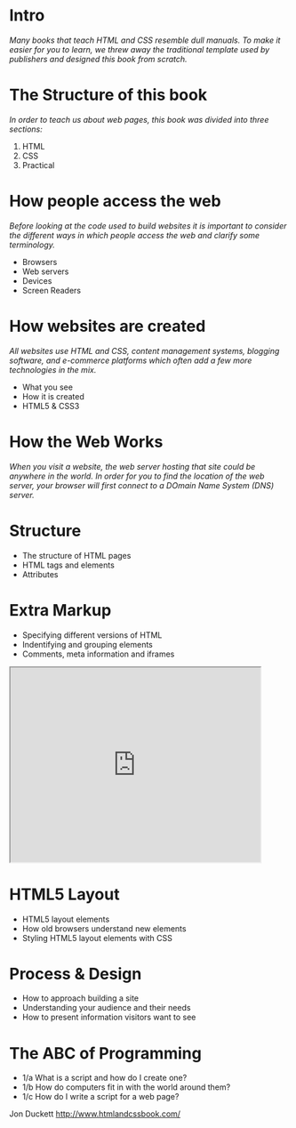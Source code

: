 # Intro     

*Many books that teach HTML and CSS resemble dull manuals.
To make it easier for you to learn, we threw away the 
traditional template used by publishers and designed
this book from scratch.*  

# The Structure of this book  
*In order to teach us about web pages, this book was divided
into three sections:*  
1. HTML   
2. CSS     
3. Practical  

# How people access the web    
*Before looking at the code used to build websites
it is important to consider the different ways in which
people access the web and clarify some terminology.*    
- Browsers  
- Web servers  
- Devices  
- Screen Readers  

# How websites are created   
*All websites use HTML and CSS, content management
systems, blogging software, and e-commerce platforms
which often add a few more technologies in the mix.*  
- What you see  
- How it is created  
- HTML5 & CSS3  

# How the Web Works  
*When you visit a website, the web server hosting that site could be 
anywhere in the world. In order for you to find the location of the 
web server, your browser will first connect to a DOmain Name System
(DNS) server.*

# Structure  

- The structure of HTML pages  
- HTML tags and elements   
- Attributes     
 
# Extra Markup  
- Specifying different versions of HTML  
- Indentifying and grouping elements  
- Comments, meta information and iframes 


<!DOCTYPE html>
<html>
	<head>
		<title>iFrames</title>
	</head>
	<body>
		<iframe width="450" height="350" src="http://maps.google.co.uk/maps?q=moma+new+york&amp;output=embed">
		</iframe>
	</body>
</html>

# HTML5 Layout    
- HTML5 layout elements  
- How old browsers understand new elements  
- Styling HTML5 layout elements with CSS  

# Process & Design  
- How to approach building a site  
- Understanding your audience and their needs  
- How to present information visitors want to see  

# The ABC of Programming  
- 1/a What is a script and how do I create one?  
- 1/b How do computers fit in with the world around them?  
- 1/c How do I write a script for a web page?  

Jon Duckett  http://www.htmlandcssbook.com/  































































































